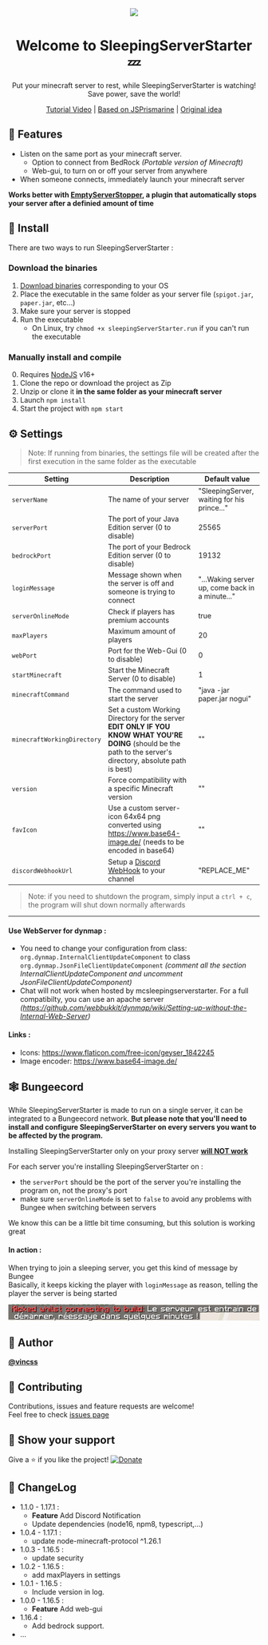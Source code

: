<div align="center">
    <img src="https://raw.githubusercontent.com/vincss/mcsleepingserverstarter/master/views/res/sleepingserver.png">
    <h1>Welcome to SleepingServerStarter 💤</h1>
    <p>
    Put your minecraft server to rest, while SleepingServerStarter is watching! Save power, save the world!
    </p>
    <p>

[Tutorial Video](https://youtu.be/WqvQISpr6-s) | [Based on JSPrismarine](https://github.com/JSPrismarine/JSPrismarine) | [Original idea](https://github.com/tustin2121/MCSignOnDoor)
    </p>
</div>

## 🧰 Features

- Listen on the same port as your minecraft server.
  - Option to connect from BedRock *(Portable version of Minecraft)*
  - Web-gui, to turn on or off your server from anywhere
- When someone connects, immediately launch your minecraft server

**Works better with [EmptyServerStopper](https://github.com/vincss/mcEmptyServerStopper), a plugin that automatically stops your server after a definied amount of time**

## 📀 Install

There are two ways to run SleepingServerStarter :

### Download the binaries

1. [Download binaries](https://github.com/vincss/mcsleepingserverstarter/releases/latest) corresponding to your OS
2. Place the executable in the same folder as your server file (`spigot.jar`, `paper.jar`, etc...)
3. Make sure your server is stopped
4. Run the executable
    - On Linux, try `chmod +x sleepingServerStarter.run` if you can't run the executable

### Manually install and compile

0. Requires [NodeJS](https://nodejs.org/en/) v16+
1. Clone the repo or download the project as Zip
2. Unzip or clone it **in the same folder as your minecraft server**
3. Launch `npm install`
4. Start the project with `npm start`

## ⚙️ Settings
> Note: If running from binaries, the settings file will be created after the first execution in the same folder as the executable

| Setting                     | Description                                                                                                                                                     | Default value                                   |
|-----------------------------|-----------------------------------------------------------------------------------------------------------------------------------------------------------------|-------------------------------------------------|
| `serverName`                | The name of your server                                                                                                                                         | "SleepingServer, waiting for his prince..."     |
| `serverPort`                | The port of your Java Edition server (0 to disable)                                                                                                                           | 25565                                           |
| `bedrockPort`               | The port of your Bedrock Edition server (0 to disable)                                                                                                                        | 19132                                           |
| `loginMessage`              | Message shown when the server is off and someone is trying to connect                                                                                           | "...Waking server up, come back in a minute..." |
| `serverOnlineMode`          | Check if players has premium accounts                                                                                                                           | true                                            |
| `maxPlayers`                | Maximum amount of players                                                                                                                                       | 20                                              |
| `webPort`                   | Port for the Web-Gui (0 to disable)                                                                                                                             | 0                                               |
| `startMinecraft`            | Start the Minecraft Server (0 to disable)                                                                                                                       | 1                                               |
| `minecraftCommand`          | The command used to start the server                                                                                                                            | "java -jar paper.jar nogui"                     |
| `minecraftWorkingDirectory` | Set a custom Working Directory for the server **EDIT ONLY IF YOU KNOW WHAT YOU'RE DOING** (should be the path to the server's directory, absolute path is best) | ""                                              |
| `version`                   | Force compatibility with a specific Minecraft version                                                                                                           | ""                                              |
| `favIcon`                   | Use a custom server-icon 64x64 png converted using https://www.base64-image.de/ (needs to be encoded in base64)                                                 | ""                                              |
| `discordWebhookUrl`                   | Setup a [Discord WebHook](https://support.discord.com/hc/en-us/articles/228383668-Intro-to-Webhooks) to your channel | "REPLACE_ME"  

> Note: if you need to shutdown the program, simply input a `ctrl + c`, the program will shut down normally afterwards

-----

#### Use WebServer for dynmap :
- You need to change your configuration from class: `org.dynmap.InternalClientUpdateComponent` to class `org.dynmap.JsonFileClientUpdateComponent` *(comment all the section InternalClientUpdateComponent and uncomment JsonFileClientUpdateComponent)*
- Chat will not work when hosted by mcsleepingserverstarter. For a full compatibilty, you can use an apache server *(https://github.com/webbukkit/dynmap/wiki/Setting-up-without-the-Internal-Web-Server)*


#### Links :
- Icons: https://www.flaticon.com/free-icon/geyser_1842245
- Image encoder: https://www.base64-image.de/

## 🕸 Bungeecord

While SleepingServerStarter is made to run on a single server, it can be integrated to a Bungeecord network. **But please note that you'll need to install and configure SleepingServerStarter on every servers you want to be affected by the program.**

Installing SleepingServerStarter only on your proxy server <u>**will NOT work**</u>

For each server you're installing SleepingServerStarter on :
- the `serverPort` should be the port of the server you're installing the program on, not the proxy's port
- make sure `serverOnlineMode` is set to `false` to avoid any problems with Bungee when switching between servers

We know this can be a little bit time consuming, but this solution is working great

#### In action :

When trying to join a sleeping server, you get this kind of message by Bungee<br/>
Basically, it keeps kicking the player with `loginMessage` as reason, telling the player the server is being started

![](./docs/bungeeStartingExample.png)

## 👤 Author

**[@vincss](https://github.com/vincss)**

## 🤝 Contributing

Contributions, issues and feature requests are welcome!<br />Feel free to check [issues page](https://github.com/vincss/mcsleepingserverstarter/issues)

## 🙌 Show your support

Give a ⭐️ if you like the project! 
[![Donate](https://img.shields.io/badge/Donate-PayPal-green.svg)](https://paypal.me/vincss)

## 📜 ChangeLog  
  * 1.1.0 - 1.17.1 : 
    * **Feature** Add Discord Notification
    * Update dependencies (node16, npm8, typescript,...)
  * 1.0.4 - 1.17.1 : 
    * update node-minecraft-protocol ^1.26.1
  * 1.0.3 - 1.16.5 : 
    * update security
  * 1.0.2 - 1.16.5 : 
    * add maxPlayers in settings 
  * 1.0.1 - 1.16.5 : 
    * Include version in log.
  * 1.0.0 - 1.16.5 : 
    * **Feature** Add web-gui
  * 1.16.4 :
    * Add bedrock support.
  * ...
